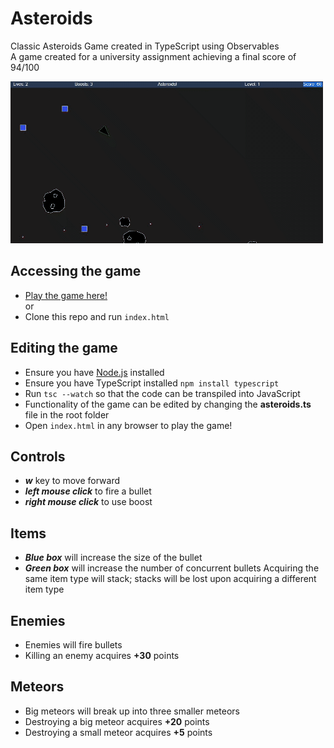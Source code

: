 # Asteroids
Classic Asteroids Game created in TypeScript using Observables  
A game created for a university assignment achieving a final score of 94/100  

![](gifs/asteroids.gif)

## Accessing the game
- [Play the game here!](https://hyunshim.github.io/Asteroids/)  
or  
- Clone this repo and run `index.html`

## Editing the game
- Ensure you have [Node.js](https://nodejs.org/en/download/) installed
- Ensure you have TypeScript installed `npm install typescript`
- Run `tsc --watch` so that the code can be transpiled into JavaScript
- Functionality of the game can be edited by changing the **asteroids.ts** file in the root folder
- Open `index.html` in any browser to play the game!

## Controls
- _**w**_ key to move forward
- _**left mouse click**_ to fire a bullet
- _**right mouse click**_ to use boost

## Items
- _**Blue box**_ will increase the size of the bullet
- _**Green box**_ will increase the number of concurrent bullets
Acquiring the same item type will stack; stacks will be lost upon acquiring a different item type

## Enemies
- Enemies will fire bullets
- Killing an enemy acquires **+30** points

## Meteors
- Big meteors will break up into three smaller meteors
- Destroying a big meteor acquires **+20** points
- Destroying a small meteor acquires **+5** points
